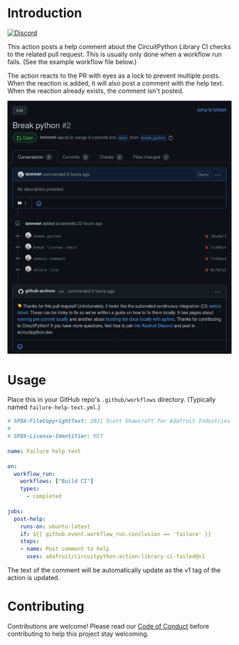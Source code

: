 Introduction
============

[![Discord](https://img.shields.io/discord/327254708534116352.svg)](https://discord.gg/adafruit)

This action posts a help comment about the CircuitPython Library CI checks to the related pull request. This is usually only done when a workflow run fails. (See the example workflow file below.)

The action reacts to the PR with eyes as a lock to prevent multiple posts. When the reaction is added, it will also post a comment with the help text. When the reaction already exists, the comment isn't posted.

![Screenshot of pull request conversation with eyes reaction and help comment](screenshots/pull_request_conversation.png)

Usage
=====

Place this in your GitHub repo's `.github/workflows` directory. (Typically named `failure-help-text.yml`.)

```yaml
# SPDX-FileCopyrightText: 2021 Scott Shawcroft for Adafruit Industries
#
# SPDX-License-Identifier: MIT

name: Failure help text

on:
  workflow_run:
    workflows: ["Build CI"]
    types:
      - completed

jobs:
  post-help:
    runs-on: ubuntu-latest
    if: ${{ github.event.workflow_run.conclusion == 'failure' }}
    steps:
    - name: Post comment to help
      uses: adafruit/circuitpython-action-library-ci-failed@v1

```

The text of the comment will be automatically update as the v1 tag of the action is updated.

Contributing
============

Contributions are welcome! Please read our [Code of Conduct](https://github.com/adafruit/Adafruit_CircuitPython_TestRepo/blob/master/CODE_OF_CONDUCT.md)
before contributing to help this project stay welcoming.
